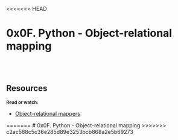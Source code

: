 <<<<<<< HEAD
<h1>0x0F. Python - Object-relational mapping</h1>
<br />
<br />

<h2>Resources</h2>
<small><strong>Read or watch:</strong></small>
<ul>
	<li><a href="https://intranet.alxswe.com/rltoken/a8DUOWhXpNX3TEwgyT-U8A">Object-relational mappers</a></li>
</ul>
=======
# 0x0F. Python - Object-relational mapping
>>>>>>> c2ac588c5c36e285d89e3253bcb868a2e5b69273
